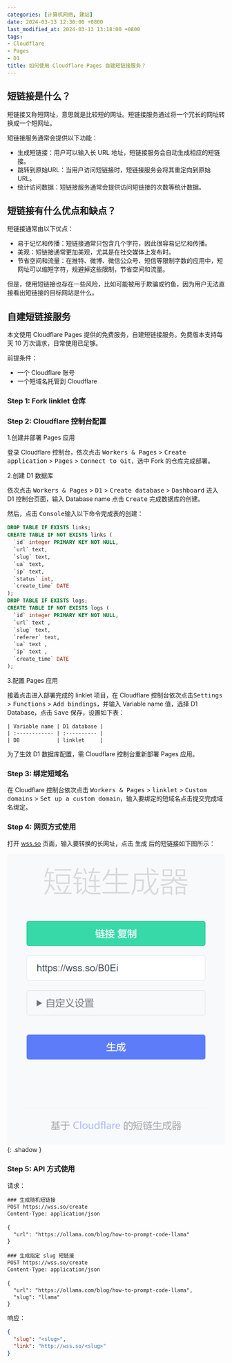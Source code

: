 ```yaml
---
categories: [计算机网络, 建站]
date: 2024-03-13 12:30:00 +0800
last_modified_at: 2024-03-13 13:18:00 +0800
tags:
- Cloudflare
- Pages
- D1
title: 如何使用 Cloudflare Pages 自建短链接服务？
---
```


## 短链接是什么？

短链接又称短网址，意思就是比较短的网址。短链接服务通过将一个冗长的网址转换成一个短网址。

短链接服务通常会提供以下功能：

- 生成短链接：用户可以输入长 URL 地址，短链接服务会自动生成相应的短链接。
- 跳转到原始URL：当用户访问短链接时，短链接服务会将其重定向到原始URL。
- 统计访问数据：短链接服务通常会提供访问短链接的次数等统计数据。

## 短链接有什么优点和缺点？

短链接通常由以下优点：

- 易于记忆和传播：短链接通常只包含几个字符，因此很容易记忆和传播。
- 美观：短链接通常更加美观，尤其是在社交媒体上发布时。
- 节省空间和流量：在推特、微博、微信公众号、短信等限制字数的应用中，短网址可以缩短字符，规避掉这些限制，节省空间和流量。

但是，使用短链接也存在一些风险，比如可能被用于欺骗或钓鱼，因为用户无法直接看出短链接的目标网站是什么。

## 自建短链接服务

本文使用 Cloudflare Pages 提供的免费服务，自建短链接服务。免费版本支持每天 10 万次请求，日常使用已足够。

前提条件：

- 一个 Cloudflare 账号
- 一个短域名托管到 Cloudflare

### Step 1: Fork linklet 仓库

### Step 2: Cloudflare 控制台配置

1.创建并部署 Pages 应用

登录 Cloudflare 控制台，依次点击 <kbd>Workers & Pages</kbd> > <kbd>Create application</kbd> > <kbd>Pages</kbd> > <kbd>Connect to Git</kbd>，选中 Fork 的仓库完成部署。

2.创建 D1 数据库

依次点击 <kbd>Workers & Pages</kbd> > <kbd>D1</kbd> > <kbd>Create database</kbd> > <kbd>Dashboard</kbd> 进入 D1 控制台页面，输入 Database name 点击 <kbd>Create</kbd> 完成数据库的创建。

然后，点击 <kbd>Console</kbd>输入以下命令完成表的创建：

```sql
DROP TABLE IF EXISTS links;
CREATE TABLE IF NOT EXISTS links (
  `id` integer PRIMARY KEY NOT NULL,
  `url` text,
  `slug` text,
  `ua` text,
  `ip` text,
  `status` int,
  `create_time` DATE
);
DROP TABLE IF EXISTS logs;
CREATE TABLE IF NOT EXISTS logs (
  `id` integer PRIMARY KEY NOT NULL,
  `url` text ,
  `slug` text,
  `referer` text,
  `ua` text ,
  `ip` text ,
  `create_time` DATE
);
```

3.配置 Pages 应用

接着点击进入部署完成的 linklet 项目，在 Cloudflare 控制台依次点击<kbd>Settings</kbd> > <kbd>Functions</kbd> > <kbd>Add bindings</kbd>，并输入 Variable name 值，选择 D1 Database，点击 <kbd>Save</kbd> 保存，设置如下表：

    | Variable name | D1 database |
    | :------------ | :---------- |
    | DB            | linklet     |

为了生效 D1 数据库配置，需 Cloudflare 控制台重新部署 Pages 应用。

### Step 3: 绑定短域名

在 Cloudflare 控制台依次点击 <kbd>Workers & Pages</kbd> > <kbd>linklet</kbd> > <kbd>Custom domains</kbd> > <kbd>Set up a custom domain</kbd>，输入要绑定的短域名点击提交完成域名绑定。

### Step 4: 网页方式使用

打开 [wss.so](https://wss.so) 页面，输入要转换的长网址，点击 <kbd>生成</kbd> 后的短链接如下图所示：

![生成的短链接](/img/image-20240313140439336.png){: .shadow }

### Step 5: API 方式使用

请求：

```http
### 生成随机短链接
POST https://wss.so/create
Content-Type: application/json

{
  "url": "https://ollama.com/blog/how-to-prompt-code-llama"
}

### 生成指定 slug 短链接
POST https://wss.so/create
Content-Type: application/json

{
  "url": "https://ollama.com/blog/how-to-prompt-code-llama",
  "slug": "llama"
}
```

响应：

```json
{
  "slug": "<slug>",
  "link": "http://wss.so/<slug>"
}
```
